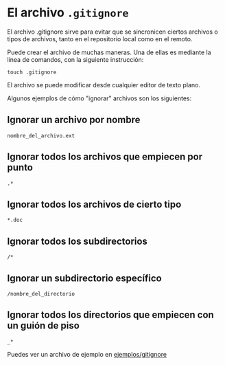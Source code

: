 # El archivo `.gitignore`

El archivo .gitignore sirve para evitar que se sincronicen ciertos archivos o tipos de archivos, tanto en el repositorio local como en el remoto.

Puede crear el archivo de muchas maneras. Una de ellas es mediante la línea de comandos, con la siguiente instrucción:

```
touch .gitignore
```

El archivo se puede modificar desde cualquier editor de texto plano.

Algunos ejemplos de cómo "ignorar" archivos son los siguientes:

## Ignorar un archivo por nombre

`nombre_del_archivo.ext`

## Ignorar todos los archivos que empiecen por punto

`.*`

## Ignorar todos los archivos de cierto tipo

`*.doc`

## Ignorar todos los subdirectorios

`/*`

## Ignorar un subdirectorio específico

`/nombre_del_directorio`

## Ignorar todos los directorios que empiecen con un guión de piso

`_*`


Puedes ver un archivo de ejemplo en [ejemplos/gitignore](ejemplos/gitignore)